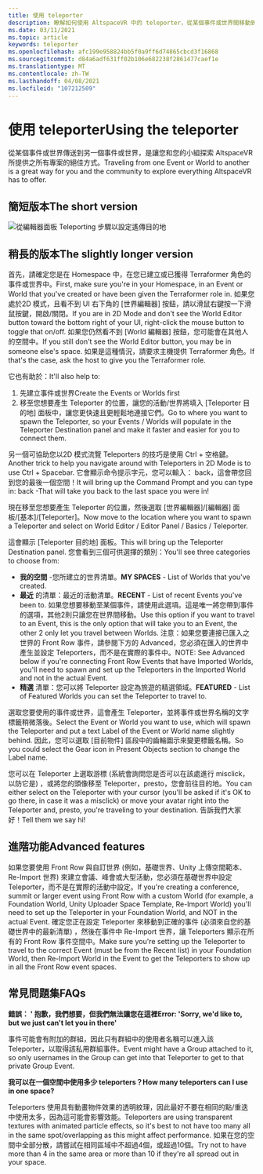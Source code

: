 ```yaml
---
title: 使用 teleporter
description: 瞭解如何使用 AltspaceVR 中的 teleporter，從某個事件或世界間移動到另一個活動或世界。
ms.date: 03/11/2021
ms.topic: article
keywords: teleporter
ms.openlocfilehash: afc199e958824bb5f0a9ff6d74865cbcd3f16868
ms.sourcegitcommit: d84a6adf631ff02b106e682238f2861477caef1e
ms.translationtype: MT
ms.contentlocale: zh-TW
ms.lasthandoff: 04/08/2021
ms.locfileid: "107212509"
---
```

# <a name="using-the-teleporter"></a><span data-ttu-id="068fe-104">使用 teleporter</span><span class="sxs-lookup"><span data-stu-id="068fe-104">Using the teleporter</span></span>

<span data-ttu-id="068fe-105">從某個事件或世界傳送到另一個事件或世界，是讓您和您的小組探索 AltspaceVR 所提供之所有專案的絕佳方式。</span><span class="sxs-lookup"><span data-stu-id="068fe-105">Traveling from one Event or World to another is a great way for you and the community to explore everything AltspaceVR has to offer.</span></span>

## <a name="the-short-version"></a><span data-ttu-id="068fe-106">簡短版本</span><span class="sxs-lookup"><span data-stu-id="068fe-106">The short version</span></span>

![從編輯器面板 Teleporting 步驟以設定遙傳目的地](images/teleporter.png)

## <a name="the-slightly-longer-version"></a><span data-ttu-id="068fe-108">稍長的版本</span><span class="sxs-lookup"><span data-stu-id="068fe-108">The slightly longer version</span></span>

<span data-ttu-id="068fe-109">首先，請確定您是在 Homespace 中，在您已建立或已獲得 Terraformer 角色的事件或世界中。</span><span class="sxs-lookup"><span data-stu-id="068fe-109">First, make sure you're in your Homespace, in an Event or World that you've created or have been given the Terraformer role in.</span></span> <span data-ttu-id="068fe-110">如果您處於2D 模式，且看不到 UI 右下角的 [世界編輯器] 按鈕，請以滑鼠右鍵按一下滑鼠按鍵，開啟/關閉。</span><span class="sxs-lookup"><span data-stu-id="068fe-110">If you are in 2D Mode and don't see the World Editor button toward the bottom right of your UI, right-click the mouse button to toggle that on/off.</span></span> <span data-ttu-id="068fe-111">如果您仍然看不到 [World 編輯器] 按鈕，您可能會在其他人的空間中。</span><span class="sxs-lookup"><span data-stu-id="068fe-111">If you still don't see the World Editor button, you may be in someone else's space.</span></span> <span data-ttu-id="068fe-112">如果是這種情況，請要求主機提供 Terraformer 角色。</span><span class="sxs-lookup"><span data-stu-id="068fe-112">If that's the case, ask the host to give you the Terraformer role.</span></span>

<span data-ttu-id="068fe-113">它也有助於：</span><span class="sxs-lookup"><span data-stu-id="068fe-113">It'll also help to:</span></span> 
1. <span data-ttu-id="068fe-114">先建立事件或世界</span><span class="sxs-lookup"><span data-stu-id="068fe-114">Create the Events or Worlds first</span></span>
2. <span data-ttu-id="068fe-115">移至您想要產生 Teleporter 的位置，讓您的活動/世界將填入 [Teleporter 目的地] 面板中，讓您更快速且更輕鬆地連接它們。</span><span class="sxs-lookup"><span data-stu-id="068fe-115">Go to where you want to spawn the Teleporter, so your Events / Worlds will populate in the Teleporter Destination panel and make it faster and easier for you to connect them.</span></span>

<span data-ttu-id="068fe-116">另一個可協助您以2D 模式流覽 Teleporters 的技巧是使用 Ctrl + 空格鍵。</span><span class="sxs-lookup"><span data-stu-id="068fe-116">Another trick to help you navigate around with Teleporters in 2D Mode is to use Ctrl + Spacebar.</span></span> <span data-ttu-id="068fe-117">它會顯示命令提示字元，您可以輸入： back，這會帶您回到您的最後一個空間！</span><span class="sxs-lookup"><span data-stu-id="068fe-117">It will bring up the Command Prompt and you can type in: back -That will take you back to the last space you were in!</span></span> 

<span data-ttu-id="068fe-118">現在移至您想要產生 Teleporter 的位置，然後選取 [世界編輯器]/[編輯器] 面板/[基本]/[Teleporter]。</span><span class="sxs-lookup"><span data-stu-id="068fe-118">Now move to the location where you want to spawn a Teleporter and select on World Editor / Editor Panel / Basics / Teleporter.</span></span>

<span data-ttu-id="068fe-119">這會顯示 [Teleporter 目的地] 面板。</span><span class="sxs-lookup"><span data-stu-id="068fe-119">This will bring up the Teleporter Destination panel.</span></span> <span data-ttu-id="068fe-120">您會看到三個可供選擇的類別：</span><span class="sxs-lookup"><span data-stu-id="068fe-120">You'll see three categories to choose from:</span></span>

* <span data-ttu-id="068fe-121">**我的空間** -您所建立的世界清單。</span><span class="sxs-lookup"><span data-stu-id="068fe-121">**MY SPACES** - List of Worlds that you've created.</span></span>
* <span data-ttu-id="068fe-122">**最近** 的清單：最近的活動清單。</span><span class="sxs-lookup"><span data-stu-id="068fe-122">**RECENT** - List of recent Events you've been to.</span></span> <span data-ttu-id="068fe-123">如果您想要移動至某個事件，請使用此選項。這是唯一將您帶到事件的選項，其他2則只讓您在世界間移動。</span><span class="sxs-lookup"><span data-stu-id="068fe-123">Use this option if you want to travel to an Event, this is the only option that will take you to an Event, the other 2 only let you travel between Worlds.</span></span> <span data-ttu-id="068fe-124">注意：如果您要連接已匯入之世界的 Front Row 事件，請參閱下方的 Advanced，您必須在匯入的世界中產生並設定 Teleporters，而不是在實際的事件中。</span><span class="sxs-lookup"><span data-stu-id="068fe-124">NOTE: See Advanced below if you're connecting Front Row Events that have Imported Worlds, you'll need to spawn and set up the Teleporters in the Imported World and not in the actual Event.</span></span>
* <span data-ttu-id="068fe-125">**精選** 清單：您可以將 Teleporter 設定為旅遊的精選領域。</span><span class="sxs-lookup"><span data-stu-id="068fe-125">**FEATURED** - List of Featured Worlds you can set the Teleporter to travel to.</span></span>

<span data-ttu-id="068fe-126">選取您要使用的事件或世界，這會產生 Teleporter，並將事件或世界名稱的文字標籤稍微落後。</span><span class="sxs-lookup"><span data-stu-id="068fe-126">Select the Event or World you want to use, which will spawn the Teleporter and put a text Label of the Event or World name slightly behind.</span></span> <span data-ttu-id="068fe-127">因此，您可以選取 [目前物件] 區段中的齒輪圖示來變更標籤名稱。</span><span class="sxs-lookup"><span data-stu-id="068fe-127">So you could select the Gear icon in Present Objects section to change the Label name.</span></span>

<span data-ttu-id="068fe-128">您可以在 Teleporter 上選取游標 (系統會詢問您是否可以在該處進行 misclick，以防它是) ，或將您的頭像移至 Teleporter，presto，您會前往目的地。</span><span class="sxs-lookup"><span data-stu-id="068fe-128">You can either select on the Teleporter with your cursor (you'll be asked if it's OK to go there, in case it was a misclick) or move your avatar right into the Teleporter and, presto, you're traveling to your destination.</span></span> <span data-ttu-id="068fe-129">告訴我們大家好！</span><span class="sxs-lookup"><span data-stu-id="068fe-129">Tell them we say hi!</span></span>

## <a name="advanced-features"></a><span data-ttu-id="068fe-130">進階功能</span><span class="sxs-lookup"><span data-stu-id="068fe-130">Advanced features</span></span>

<span data-ttu-id="068fe-131">如果您要使用 Front Row 與自訂世界 (例如，基礎世界、Unity 上傳空間範本、Re-Import 世界) 來建立會議、峰會或大型活動，您必須在基礎世界中設定 Teleporter，而不是在實際的活動中設定。</span><span class="sxs-lookup"><span data-stu-id="068fe-131">If you're creating a conference, summit or larger event using Front Row with a custom World (for example, a Foundation World, Unity Uploader Space Template, Re-Import World) you'll need to set up the Teleporter in your Foundation World, and NOT in the actual Event.</span></span> <span data-ttu-id="068fe-132">確定您正在設定 Teleporter 來移動到正確的事件 (必須來自您的基礎世界中的最新清單) ，然後在事件中 Re-Import 世界，讓 Teleporters 顯示在所有的 Front Row 事件空間中。</span><span class="sxs-lookup"><span data-stu-id="068fe-132">Make sure you're setting up the Teleporter to travel to the correct Event (must be from the Recent list) in your Foundation World, then Re-Import World in the Event to get the Teleporters to show up in all the Front Row event spaces.</span></span>

## <a name="faqs"></a><span data-ttu-id="068fe-133">常見問題集</span><span class="sxs-lookup"><span data-stu-id="068fe-133">FAQs</span></span>

<span data-ttu-id="068fe-134">**錯誤： ' 抱歉，我們想要，但我們無法讓您在這裡**</span><span class="sxs-lookup"><span data-stu-id="068fe-134">**Error: 'Sorry, we'd like to, but we just can't let you in there'**</span></span>

<span data-ttu-id="068fe-135">事件可能會有附加的群組，因此只有群組中的使用者名稱可以進入該 Teleporter，以取得該私用群組事件。</span><span class="sxs-lookup"><span data-stu-id="068fe-135">Event might have a Group attached to it, so only usernames in the Group can get into that Teleporter to get to that private Group Event.</span></span>

<span data-ttu-id="068fe-136">**我可以在一個空間中使用多少 teleporters？**</span><span class="sxs-lookup"><span data-stu-id="068fe-136">**How many teleporters can I use in one space?**</span></span>

<span data-ttu-id="068fe-137">Teleporters 使用具有動畫物件效果的透明紋理，因此最好不要在相同的點/重迭中使用太多，因為這可能會影響效能。</span><span class="sxs-lookup"><span data-stu-id="068fe-137">Teleporters are using transparent textures with animated particle effects, so it's best to not have too many all in the same spot/overlapping as this might affect performance.</span></span> <span data-ttu-id="068fe-138">如果在您的空間中全部分散，請嘗試在相同區域中不超過4個，或超過10個。</span><span class="sxs-lookup"><span data-stu-id="068fe-138">Try not to have more than 4 in the same area or more than 10 if they're all spread out in your space.</span></span>